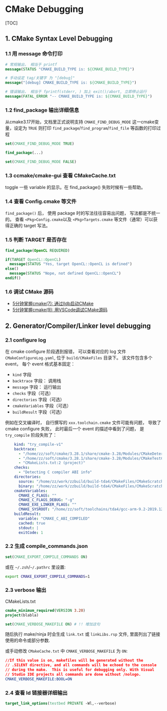 # CMake Debugging

[TOC]

## 1. CMake Syntax Level Debugging

### 1.1 用 message 命令打印

```cmake
# 常规输出， 相当于 printf
message(STATUS "CMAKE_BUILD_TYPE is: ${CMAKE_BUILD_TYPE}")

# 手动设定 tag/关键字 为 "[debug]"
message("[debug] CMAKE_BUILD_TYPE is: ${CMAKE_BUILD_TYPE}")

# 错误输出， 相当于 fprintf(stderr, ) 加上 exit()/abort, 立即停止运行
message(FATAL_ERROR "-- CMAKE_BUILD_TYPE is: ${CMAKE_BUILD_TYPE}")
```

### 1.2 find_package 输出详细信息

从cmake3.17开始，文档里正式说明支持 `CMAKE_FIND_DEBUG_MODE` 这一cmake变量，设定为 `TRUE` 则打印 `find_package`/`find_program`/`find_file` 等函数的打印过程

```cmake
set(CMAKE_FIND_DEBUG_MODE TRUE)

find_package(...)

set(CMAKE_FIND_DEBUG_MODE FALSE)
```

### 1.3 ccmake/cmake-gui 查看 CMakeCache.txt

toggle 一些 variable 的显示。在 find_package() 失败时候有一些帮助。

### 1.4 查看 <Pkg>Config.cmake 等文件

`find_package()` 后， 使用 package 时的写法往往容易出问题， 写法都是不统一的。
查看 `<Pkg>Config.cmake`以及 `<Pkg>Targets.cmake` 等文件（通常）可以获得正确的 target 写法。

### 1.5 判断 TARGET 是否存在

```cmake
find_package(OpenCL REQUIRED)

if(TARGET OpenCL::OpenCL)
  message(STATUS "Yes, target OpenCL::OpenCL is defined")
else()
  message(STATUS "Nope, not defined OpenCL::OpenCL")
endif()
```

### 1.6 调试 CMake 源码

- [5分钟掌握cmake(7): 通过lldb启动CMake](https://zhuanlan.zhihu.com/p/665611820)
- [5分钟掌握cmake(9): 用VSCode调试CMake源码](https://zhuanlan.zhihu.com/p/666035137)

## 2. Generator/Compiler/Linker level debugging

### 2.1 configure log

在 cmake configure 阶段遇到报错， 可以查看对应的 log 文件 `CMakeConfigureLog.yaml`, 位于 `build/CMakeFiles` 目录下。 该文件包含多个 event， 每个 event 格式基本固定：

- `kind` 字段
- `backtrace` 字段： 调用栈
- `message` 字段： 运行输出
- `checks` 字段（可选）
- `directories` 字段（可选）
- `cmakeVariables` 字段（可选）
- `buildResult` 字段（可选）

例如在交叉编译时， 自行撰写的 `xxx.toolchain.cmake` 文件可能有问题， 导致了 cmake configure 失败， 此时最后一个 event 的描述中看到了问题， 是 `try_compile` 阶段失败了：
```yaml
    kind: "try_compile-v1"
    backtrace:
      - "/home/zz/soft/cmake/3.28.1/share/cmake-3.28/Modules/CMakeDetermineCompilerABI.cmake:57 (try_compile)"
      - "/home/zz/soft/cmake/3.28.1/share/cmake-3.28/Modules/CMakeTestCCompiler.cmake:26 (CMAKE_DETERMINE_COMPILER_ABI)"
      - "CMakeLists.txt:2 (project)"
    checks:
      - "Detecting C compiler ABI info"
    directories:
      source: "/home/zz/work/zzbuild/build-tda4/CMakeFiles/CMakeScratch/TryCompile-hwiDWS"
      binary: "/home/zz/work/zzbuild/build-tda4/CMakeFiles/CMakeScratch/TryCompile-hwiDWS"
    cmakeVariables:
      CMAKE_C_FLAGS: ""
      CMAKE_C_FLAGS_DEBUG: "-g"
      CMAKE_EXE_LINKER_FLAGS: ""
      CMAKE_SYSROOT: "/home/zz/soft/toolchains/tda4/gcc-arm-9.2-2019.12-x86_64-aarch64-none-linux-gnu/aarch64-none-linux-gnu/libc"
    buildResult:
      variable: "CMAKE_C_ABI_COMPILED"
      cached: true
      stdout: |
      exitCode: 1
```

### 2.2 生成 compile_commands.json

```cmake
set(CMAKE_EXPORT_COMPILE_COMMANDS ON)
```

或在 `~/.zsh`/`~/.pathrc` 里设置:
```bash
export CMAKE_EXPORT_COMPILE_COMMANDS=1
```

### 2.3 verbose 输出

CMakeLists.txt
```cmake
cmake_minimum_required(VERSION 3.20)
project(blabla)

set(CMAKE_VERBOSE_MAKEFILE ON) # !! 增加这句
```
随后执行 make/ninja 时会生成 `link.txt` 或 `linkLibs.rsp` 文件, 里面列出了链接使用的命令或部分参数.

或手动修改 `CMakeCache.txt` 中 `CMAKE_VERBOSE_MAKEFILE` 为 `ON`:
```cmake
//If this value is on, makefiles will be generated without the
// .SILENT directive, and all commands will be echoed to the console
// during the make.  This is useful for debugging only. With Visual
// Studio IDE projects all commands are done without /nologo.
CMAKE_VERBOSE_MAKEFILE:BOOL=ON
```

### 2.4 查看 ld 链接器详细输出

```cmake
target_link_options(testbed PRIVATE -Wl,--verbose)
```
